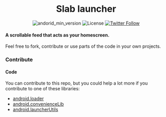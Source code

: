
<div align="center">
  <h1>Slab launcher</h1>
</div>
<div align="center">

![andorid_min_version](https://img.shields.io/badge/minSdk-26-3DDC84?logo=android&logoColor=3DDC84)
![License](https://img.shields.io/github/license/lposidon/android.SlabLauncher?color=ff8800)
[![Twitter Follow](https://img.shields.io/twitter/follow/posidon?color=219DE9&label=Follow&logo=twitter&logoColor=219DE9&style=flat)](https://twitter.com/posidon)

</div>

#### A scrollable feed that acts as your homescreen.
Feel free to fork, contribute or use parts of the code in your own projects.

### Contribute

#### Code
You can contribute to this repo, but you could help a lot more if you contribute to one of these libraries:
 - [android.loader](https://github.com/lposidon/android.loader)
 - [android.convenienceLib](https://github.com/lposidon/android.convenienceLib)
 - [android.launcherUtils](https://github.com/lposidon/android.launcherUtils)
